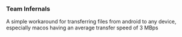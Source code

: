 ### Team Infernals

A simple workaround for transferring files from android to any device, especially macos having an average transfer speed of 3 MBps
